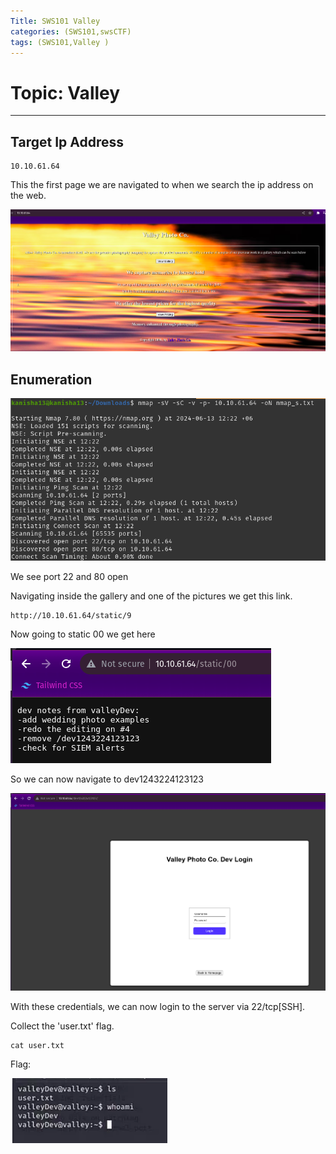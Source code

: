 ```yaml
---
Title: SWS101 Valley
categories: (SWS101,swsCTF)
tags: (SWS101,Valley )
---
```

# Topic: Valley
----

## Target Ip Address
    10.10.61.64

This the first page we are navigated to when we search the ip address on the web.

![valley](/assets/img/image37.png)

## Enumeration

![scan](/assets/img/image38.png)

We see port 22 and 80 open 

Navigating inside the gallery and one of the pictures we get this link.

    http://10.10.61.64/static/9

Now going to static 00 we get here

![dev](/assets/img/image39.png)

So we can now navigate to dev1243224123123

![dev](/assets/img/image40.png)

With these credentials, we can now login to the server via 22/tcp[SSH].

Collect the 'user.txt' flag.

    cat user.txt

Flag: 

![flag](/assets/img/image41.png)


